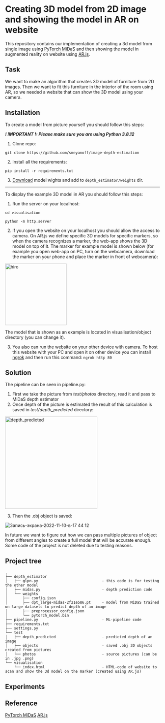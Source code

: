 # Creating 3D model from 2D image and showing the model in AR on website

This repository contains our implementation of creating a 3d model from single image using [PyTorch MiDaS](https://pytorch.org/hub/intelisl_midas_v2/) and then showing the model in augmented reality on website using [AR.js](https://ar-js-org.github.io/AR.js-Docs/).

## Task

We want to make an algorithm that creates 3D model of furniture from 2D images. Then we want to fit this furniture in the interior of the room using AR, so we needed a website that can show the 3D model using your camera. 

## Installation 

To create a model from picture yourself you should follow this steps:

***! IMPORTANT !: Please make sure you are using Python 3.8.12***

1. Clone repo:

`git clone https://github.com/smeyanoff/image-depth-estimation`

2. Install all the requirements:

`pip install -r requirements.txt`

3. [Download](https://drive.google.com/drive/folders/13TJ4PCw4N65R13PN6ozzgmc8F0lBD9x8?usp=share_link) model wights and add to `depth_estimator/weights` dir.


---

To display the example 3D model in AR you should follow this steps:
1. Run the server on your localhost:

`cd visualisation`

`python -m http.server`


2. If you open the website on your localhost you should allow the access to camera. On AR.js we define specific 3D models for specific markers, so when the camera recognizes a marker, the web-app shows the 3D model on top of it. The marker for example model is shown below (for example you open web-app on PC, turn on the webcamera, download the marker on your phone and place the marker in front of webcamera):
<img src="https://user-images.githubusercontent.com/27068383/201076772-b0a1b911-7b82-47eb-9933-7bea8d2dff8f.png" alt="hiro" width="200"/>

The model that is shown as an example is located in visualisation/object directory (you can change it).

3. You also can run the website on your other device with camera. To host this website with your PC and open it on other device you can install [ngrok](https://ngrok.com) and then run this command:
`
ngrok http 80
`

## Solution

The pipeline can be seen in pipeline.py:

1. First we take the picture from *test/photos* directory, read it and pass to MiDaS depth estimator
2. Once depth of the picture is estimated the result of this calculation is saved in *test/depth_predicted* directory:

<img src="https://user-images.githubusercontent.com/27068383/201118396-dd38f952-04b8-417c-aa3a-e4d057af8eed.jpg" alt="depth_predicted" width="300"/>

3. Then the .obj object is saved:

![Запись-экрана-2022-11-10-в-17 44 12](https://user-images.githubusercontent.com/27068383/201122531-2b03cdc8-0cdf-4c81-950c-500f6686b67e.gif)


In future we want to figure out how we can pass multiple pictures of object from different angles to create a full model that will be accurate enough. Some code of the project is not deleted due to testing reasons.

## Project tree

```
.
├── depth_estimator
│   ├── glpn.py                             - this code is for testing the other model
│   ├── midas.py                            - depth prediction code
│   └── weights
│       ├── config.json
│       ├── dpt_large-midas-2f21e586.pt     - model from MiDaS trained on large datasets to predict depth of an image
│       ├── preprocessor_config.json
│       └── pytorch_model.bin 
├── pipeline.py                             - ML-pipeline code
├── requirements.txt
├── settings.py
└── test
│   ├── depth_predicted                     - predicted depth of an image
│   ├── objects                             - saved .obj 3D objects created from pictures
│   └── photos                              - source pictures (can be in .jpg .png)
└── visualisation
    └── index.html                          - HTML-code of website to scan and show the 3d model on the marker (created using AR.js)
```

## Experiments

## Reference

[PyTorch MiDaS](https://pytorch.org/hub/intelisl_midas_v2/)
[AR.js](https://ar-js-org.github.io/AR.js-Docs/)
